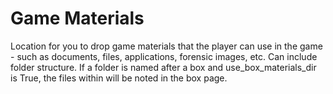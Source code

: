 Game Materials
=============
Location for you to drop game materials that the player can use in the game - such as documents, files, applications, forensic images, etc.  Can include folder structure.
If a folder is named after a box and use_box_materials_dir is True, the files within will be noted in the box page.

